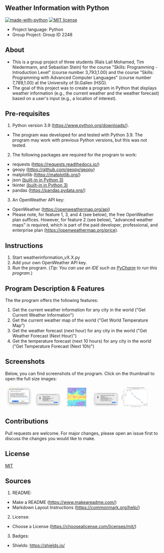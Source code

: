 ## Weather Information with Python
[![made-with-python](https://img.shields.io/badge/Made%20with-Python-1f425f.svg)](https://www.python.org/)
[![MIT license](https://img.shields.io/badge/License-MIT-blue.svg)](https://lbesson.mit-license.org/)
- Project language: Python
- Group Project: Group ID 2248

## About
- This is a group project of three students (Raïs Lall Mohamed, Tim Niedermann, and Sebastian Stein) for the course "Skills: Programming - Introduction Level" (course number 3,793,1.00) and the course "Skills: Programming with Advanced Computer Languages" (course number 7,789,1.00) at the University of St.Gallen (HSG).
- The goal of this project was to create a program in Python that displays weather information (e.g., the current weather and the weather forecast) based on a user's input (e.g., a location of interest).

## Pre-requisites
1. Python version 3.9 (https://www.python.org/downloads/).
- The program was developed for and tested with Python 3.9. The program may work with previous Python versions, but this was not tested.

2. The following packages are required for the program to work:
- requests (https://requests.readthedocs.io/)
- geopy (https://github.com/geopy/geopy)
- matplotlib (https://matplotlib.org/)
- json [(built-in in Python 3)](https://docs.python.org/3/py-modindex.html)
- tkinter [(built-in in Python 3)](https://docs.python.org/3/py-modindex.html)
- pandas (https://pandas.pydata.org/)

3. An OpenWeather API key:
- OpenWeather (https://openweathermap.org/api)
- Please note, for feature 1, 3, and 4 (see below), the free OpenWeather plan suffices. However, for feature 2 (see below), "advanced weather maps" is required, which is part of the paid developer, professional, and enterprise plan (https://openweathermap.org/price).

## Instructions
1. Start weatherinformation_vX.X.py
2. Add your own OpenWeather API key.
3. Run the program. (*Tip: You can use an IDE such as [PyCharm](https://www.jetbrains.com/pycharm/) to run this program.*)

## Program Description & Features
The the program offers the following features:
1. Get the current weather information for any city in the world ("Get Current Weather Information")
2. Get the current weather map of the world ("Get World Temperature Map")
3. Get the weather forecast (next hour) for any city in the world ("Get Weather Forecast (Next Hour)")
4. Get the temperature forecast (next 10 hours) for any city in the world ("Get Temperature Forecast (Next 10h)")

## Screenshots
Below, you can find screenshots of the program. Click on the thumbnail to open the full size images: <!-- If you are reading the raw README text, please use the urls to view the screenshots. -->

<img src="https://github.com/Sebastian-HSG/Groupproject_Autumn20/blob/main/screenshots/screenshot%201%20-%20main%20menu.png" width="18%"> <img src="https://github.com/Sebastian-HSG/Groupproject_Autumn20/blob/main/screenshots/screenshot%202%20-%20output%20current%20weather.png" width="18%"> <img src="https://github.com/Sebastian-HSG/Groupproject_Autumn20/blob/main/screenshots/screenshot%203%20-%20output%20world%20temperature%20map.png" width="18%"> <img src="https://github.com/Sebastian-HSG/Groupproject_Autumn20/blob/main/screenshots/screenshot%204%20-%20output%20weather%20forecast%20(1h).png" width="18%"> <img src="https://github.com/Sebastian-HSG/Groupproject_Autumn20/blob/main/screenshots/screenshot%205%20-%20output%20weather%20forecast%20(next%2010h).png" width="18%">

## Contributions
Pull requests are welcome. For major changes, please open an issue first to discuss the changes you would like to make.

## License
[MIT](https://choosealicense.com/licenses/mit/)

## Sources
1. README:
- Make a README (https://www.makeareadme.com/)
- Markdown Layout Instructions (https://commonmark.org/help/)
2. License:
- Choose a License (https://choosealicense.com/licenses/mit/)
3. Badges:
- Shields: https://shields.io/
